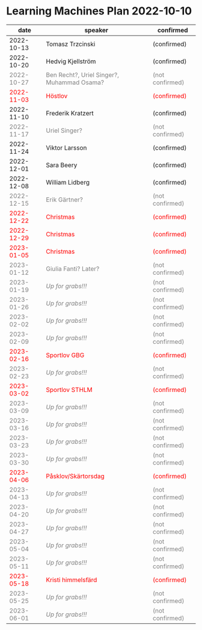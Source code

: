 # Learning Machines Plan 2022-10-10

| date | speaker                                   | confirmed      |
| ---- | ----------------------------------------- | -------------- |
|  2022-10-13  |  Tomasz Trzcinski                     |  (confirmed)     |
|  2022-10-20  |  Hedvig Kjellström                    |  (confirmed)     |
| <span style="color:grey"> 2022-10-27 </span> | <span style="color:grey"> Ben Recht?, Uriel Singer?, Muhammad Osama? </span> | <span style="color:grey"> (not confirmed) </span> |
| <span style="color:red"> 2022-11-03 </span> | <span style="color:red"> Höstlov                             </span> | <span style="color:red"> (confirmed)    </span> |
|  2022-11-10  |  Frederik Kratzert                    |  (confirmed)     |
| <span style="color:grey"> 2022-11-17 </span> | <span style="color:grey"> Uriel Singer?                       </span> | <span style="color:grey"> (not confirmed) </span> |
|  2022-11-24  |  Viktor Larsson                       |  (confirmed)     |
|  2022-12-01  |  Sara Beery                           |  (confirmed)     |
|  2022-12-08  |  William Lidberg                      |  (confirmed)     |
| <span style="color:grey"> 2022-12-15 </span> | <span style="color:grey"> Erik Gärtner?                       </span> | <span style="color:grey"> (not confirmed) </span> |
| <span style="color:red"> 2022-12-22 </span> | <span style="color:red"> Christmas                           </span> | <span style="color:red"> (confirmed)    </span> |
| <span style="color:red"> 2022-12-29 </span> | <span style="color:red"> Christmas                           </span> | <span style="color:red"> (confirmed)    </span> |
| <span style="color:red"> 2023-01-05 </span> | <span style="color:red"> Christmas                           </span> | <span style="color:red"> (confirmed)    </span> |
| <span style="color:grey"> 2023-01-12 </span> | <span style="color:grey"> Giulia Fanti? Later?                </span> | <span style="color:grey"> (not confirmed) </span> |
| <span style="color:grey"> 2023-01-19 </span> | <span style="color:grey"> *Up for grabs!!!*                   </span> | <span style="color:grey"> (not confirmed) </span> |
| <span style="color:grey"> 2023-01-26 </span> | <span style="color:grey"> *Up for grabs!!!*                   </span> | <span style="color:grey"> (not confirmed) </span> |
| <span style="color:grey"> 2023-02-02 </span> | <span style="color:grey"> *Up for grabs!!!*                   </span> | <span style="color:grey"> (not confirmed) </span> |
| <span style="color:grey"> 2023-02-09 </span> | <span style="color:grey"> *Up for grabs!!!*                   </span> | <span style="color:grey"> (not confirmed) </span> |
| <span style="color:red"> 2023-02-16 </span> | <span style="color:red"> Sportlov GBG                        </span> | <span style="color:red"> (confirmed)    </span> |
| <span style="color:grey"> 2023-02-23 </span> | <span style="color:grey"> *Up for grabs!!!*                   </span> | <span style="color:grey"> (not confirmed) </span> |
| <span style="color:red"> 2023-03-02 </span> | <span style="color:red"> Sportlov STHLM                      </span> | <span style="color:red"> (confirmed)    </span> |
| <span style="color:grey"> 2023-03-09 </span> | <span style="color:grey"> *Up for grabs!!!*                   </span> | <span style="color:grey"> (not confirmed) </span> |
| <span style="color:grey"> 2023-03-16 </span> | <span style="color:grey"> *Up for grabs!!!*                   </span> | <span style="color:grey"> (not confirmed) </span> |
| <span style="color:grey"> 2023-03-23 </span> | <span style="color:grey"> *Up for grabs!!!*                   </span> | <span style="color:grey"> (not confirmed) </span> |
| <span style="color:grey"> 2023-03-30 </span> | <span style="color:grey"> *Up for grabs!!!*                   </span> | <span style="color:grey"> (not confirmed) </span> |
| <span style="color:red"> 2023-04-06 </span> | <span style="color:red"> Påsklov/Skärtorsdag                 </span> | <span style="color:red"> (confirmed)    </span> |
| <span style="color:grey"> 2023-04-13 </span> | <span style="color:grey"> *Up for grabs!!!*                   </span> | <span style="color:grey"> (not confirmed) </span> |
| <span style="color:grey"> 2023-04-20 </span> | <span style="color:grey"> *Up for grabs!!!*                   </span> | <span style="color:grey"> (not confirmed) </span> |
| <span style="color:grey"> 2023-04-27 </span> | <span style="color:grey"> *Up for grabs!!!*                   </span> | <span style="color:grey"> (not confirmed) </span> |
| <span style="color:grey"> 2023-05-04 </span> | <span style="color:grey"> *Up for grabs!!!*                   </span> | <span style="color:grey"> (not confirmed) </span> |
| <span style="color:grey"> 2023-05-11 </span> | <span style="color:grey"> *Up for grabs!!!*                   </span> | <span style="color:grey"> (not confirmed) </span> |
| <span style="color:red"> 2023-05-18 </span> | <span style="color:red"> Kristi himmelsfärd                  </span> | <span style="color:red"> (confirmed)    </span> |
| <span style="color:grey"> 2023-05-25 </span> | <span style="color:grey"> *Up for grabs!!!*                   </span> | <span style="color:grey"> (not confirmed) </span> |
| <span style="color:grey"> 2023-06-01 </span> | <span style="color:grey"> *Up for grabs!!!*                   </span> | <span style="color:grey"> (not confirmed) </span> |
